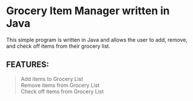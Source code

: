# Grocery Item Manager written in Java

This simple program is written in Java and allows the user to add, remove, and check off items from their grocery list.

## FEATURES:
  > Add items to Grocery List <br/> Remove items from Grocery List <br/> Check off items from Grocery List <br/>
